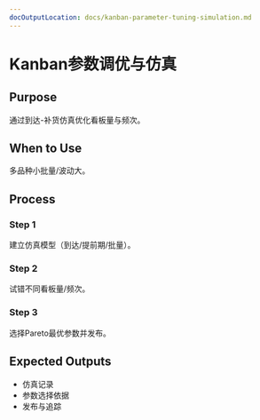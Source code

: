 ```yaml
---
docOutputLocation: docs/kanban-parameter-tuning-simulation.md
---
```


# Kanban参数调优与仿真

## Purpose

通过到达-补货仿真优化看板量与频次。

## When to Use

多品种小批量/波动大。

## Process

### Step 1

建立仿真模型（到达/提前期/批量）。

### Step 2

试错不同看板量/频次。

### Step 3

选择Pareto最优参数并发布。

## Expected Outputs

- 仿真记录
- 参数选择依据
- 发布与追踪
